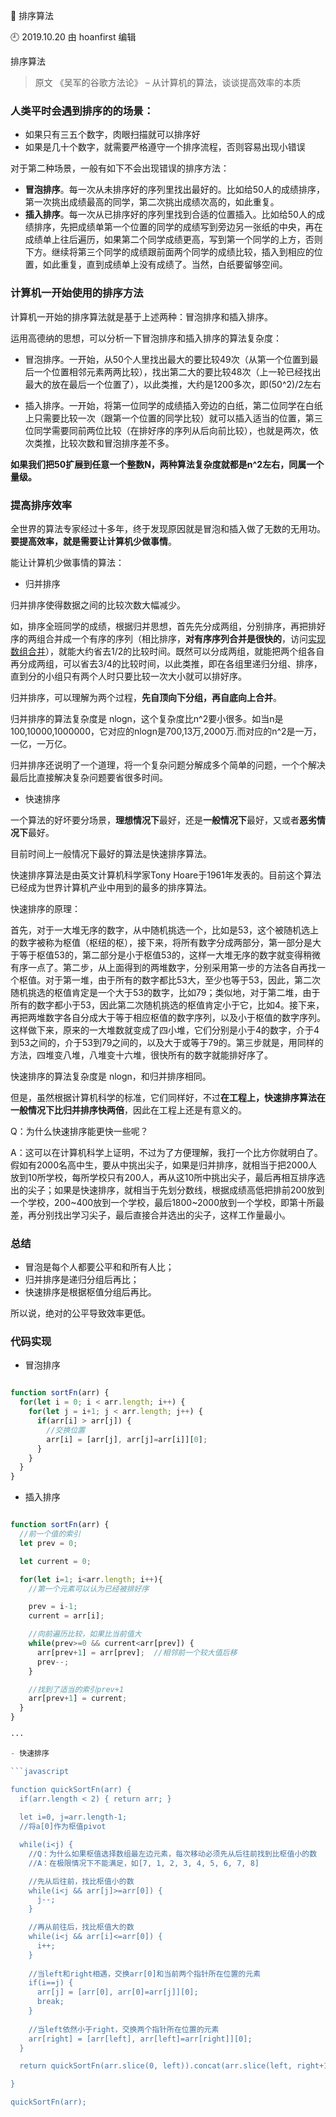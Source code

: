 🐾 排序算法

🕘 2019.10.20 由 hoanfirst 编辑

排序算法

> 原文 《吴军的谷歌方法论》 – 从计算机的算法，谈谈提高效率的本质

### 人类平时会遇到排序的的场景：

- 如果只有三五个数字，肉眼扫描就可以排序好
- 如果是几十个数字，就需要严格遵守一个排序流程，否则容易出现小错误

对于第二种场景，一般有如下不会出现错误的排序方法：

- **冒泡排序**。每一次从未排序好的序列里找出最好的。比如给50人的成绩排序，第一次挑出成绩最高的同学，第二次挑出成绩次高的，如此重复。
- **插入排序**。每一次从已排序好的序列里找到合适的位置插入。比如给50人的成绩排序，先把成绩单第一个位置的同学的成绩写到旁边另一张纸的中央，再在成绩单上往后遍历，如果第二个同学成绩更高，写到第一个同学的上方，否则下方。继续将第三个同学的成绩跟前面两个同学的成绩比较，插入到相应的位置，如此重复，直到成绩单上没有成绩了。当然，白纸要留够空间。


### 计算机一开始使用的排序方法

计算机一开始的排序算法就是基于上述两种：冒泡排序和插入排序。

运用高德纳的思想，可以分析一下冒泡排序和插入排序的算法复杂度：

- 冒泡排序。一开始，从50个人里找出最大的要比较49次（从第一个位置到最后一个位置相邻元素两两比较），找出第二大的要比较48次（上一轮已经找出最大的放在最后一个位置了），以此类推，大约是1200多次，即(50^2)/2左右

- 插入排序。一开始，将第一位同学的成绩插入旁边的白纸，第二位同学在白纸上只需要比较一次（跟第一个位置的同学比较）就可以插入适当的位置，第三位同学需要同前两位比较（在排好序的序列从后向前比较），也就是两次，依次类推，比较次数和冒泡排序差不多。

**如果我们把50扩展到任意一个整数N，两种算法复杂度就都是n^2左右，同属一个量级。**


### 提高排序效率

全世界的算法专家经过十多年，终于发现原因就是冒泡和插入做了无数的无用功。**要提高效率，就是需要让计算机少做事情**。

能让计算机少做事情的算法：

- 归并排序

归并排序使得数据之间的比较次数大幅减少。

如，排序全班同学的成绩，根据归并思想，首先先分成两组，分别排序，再把排好序的两组合并成一个有序的序列（相比排序，**对有序序列合并是很快的**，访问[实现数组合并](http://www.baidu.com)），就能大约省去1/2的比较时间。既然可以分成两组，就能把两个组各自再分成两组，可以省去3/4的比较时间，以此类推，即在各组里递归分组、排序，直到分的小组只有两个人时只要比较一次大小就可以排好序。

归并排序，可以理解为两个过程，**先自顶向下分组，再自底向上合并**。

归并排序的算法复杂度是 nlogn，这个复杂度比n^2要小很多。如当n是100,10000,1000000，它对应的nlogn是700,13万,2000万.而对应的n^2是一万，一亿，一万亿。

归并排序还说明了一个道理，将一个复杂问题分解成多个简单的问题，一个个解决最后比直接解决复杂问题要省很多时间。

- 快速排序

一个算法的好坏要分场景，**理想情况下**最好，还是**一般情况下**最好，又或者**恶劣情况下**最好。

目前时间上一般情况下最好的算法是快速排序算法。

快速排序算法是由英文计算机科学家Tony Hoare于1961年发表的。目前这个算法已经成为世界计算机产业中用到的最多的排序算法。

快速排序的原理：

首先，对于一大堆无序的数字，从中随机挑选一个，比如是53，这个被随机选上的数字被称为枢值（枢纽的枢），接下来，将所有数字分成两部分，第一部分是大于等于枢值53的，第二部分是小于枢值53的，这样一大堆无序的数字就变得稍微有序一点了。第二步，从上面得到的两堆数字，分别采用第一步的方法各自再找一个枢值。对于第一堆，由于所有的数字都比53大，至少也等于53，因此，第二次随机挑选的枢值肯定是一个大于53的数字，比如79；类似地，对于第二堆，由于所有的数字都小于53，因此第二次随机挑选的枢值肯定小于它，比如4。接下来，再把两堆数字各自分成大于等于相应枢值的数字序列，以及小于枢值的数字序列。这样做下来，原来的一大堆数就变成了四小堆，它们分别是小于4的数字，介于4到53之间的，介于53到79之间的，以及大于或等于79的。第三步就是，用同样的方法，四堆变八堆，八堆变十六堆，很快所有的数字就能排好序了。

快速排序的算法复杂度是 nlogn，和归并排序相同。

但是，虽然根据计算机科学的标准，它们同样好，不过**在工程上，快速排序算法在一般情况下比归并排序快两倍**，因此在工程上还是有意义的。

Q：为什么快速排序能更快一些呢？

A：这可以在计算机科学上证明，不过为了方便理解，我打一个比方你就明白了。假如有2000名高中生，要从中挑出尖子，如果是归并排序，就相当于把2000人放到10所学校，每所学校只有200人，再从这10所中挑出尖子，最后再相互排序选出的尖子；如果是快速排序，就相当于先划分数线，根据成绩高低把排前200放到一个学校，200~400放到一个学校，最后1800~2000放到一个学校，即第十所最差，再分别找出学习尖子，最后直接合并选出的尖子，这样工作量最小。

### 总结

- 冒泡是每个人都要公平和和所有人比；
- 归并排序是递归分组后再比；
- 快速排序是根据枢值分组后再比。

所以说，绝对的公平导致效率更低。

### 代码实现

- 冒泡排序

```javascript

function sortFn(arr) {
  for(let i = 0; i < arr.length; i++) {
    for(let j = i+1; j < arr.length; j++) {
      if(arr[i] > arr[j]) {
        //交换位置
        arr[i] = [arr[j], arr[j]=arr[i]][0];
      }
    }
  }
}

```

- 插入排序

```javascript

function sortFn(arr) {
  //前一个值的索引
  let prev = 0;

  let current = 0;

  for(let i=1; i<arr.length; i++){
    //第一个元素可以认为已经被排好序

    prev = i-1;
    current = arr[i];

    //向前遍历比较，如果比当前值大
    while(prev>=0 && current<arr[prev]) {
      arr[prev+1] = arr[prev];  //相邻前一个较大值后移
      prev--;
    }

    //找到了适当的索引prev+1
    arr[prev+1] = current;
  }
}

···

- 快速排序

```javascript

function quickSortFn(arr) {
  if(arr.length < 2) { return arr; }
  
  let i=0, j=arr.length-1;
  //将a[0]作为枢值pivot

  while(i<j) {
    //Q：为什么如果枢值选择数组最左边元素，每次移动必须先从后往前找到比枢值小的数
    //A：在极限情况下不能满足，如[7, 1, 2, 3, 4, 5, 6, 7, 8]

    //先从后往前，找比枢值小的数
    while(i<j && arr[j]>=arr[0]) {
      j--;
    }

    //再从前往后，找比枢值大的数
    while(i<j && arr[i]<=arr[0]) {
      i++;
    }
    
    //当left和right相遇，交换arr[0]和当前两个指针所在位置的元素
    if(i==j) {
      arr[j] = [arr[0], arr[0]=arr[j]][0];
      break;
    }
    
    //当left依然小于right，交换两个指针所在位置的元素
    arr[right] = [arr[left], arr[left]=arr[right]][0];
  }

  return quickSortFn(arr.slice(0, left)).concat(arr.slice(left, right+1)).concat(quickSortFn(arr.slice(right+1)));

}

quickSortFn(arr);

```
